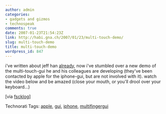 ```yaml
---
author: admin
categories:
- gadgets and gizmos
- technospeak
comments: true
date: 2007-01-23T21:54:23Z
link: http://habi.gna.ch/2007/01/23/multi-touch-demo/
slug: multi-touch-demo
title: multi-touch-demo
wordpress_id: 847
---
```


i've written about jeff han [already](http://habi.gna.ch/2006/08/29/the-future-of-interfaces/), now i've stumbled over a new demo of the multi-touch-gui he and his colleagues are developing (they've been contacted by apple for the iphone-gui, but are not involved with it).
watch the video below and be amazed (close your mouth, or you'll drool over your keyboard...)



[via [fscklog](http://www.fscklog.com/2007/01/die_mglichkeite.html)]


Technorati Tags: [apple](http://www.technorati.com/tag/apple), [gui](http://www.technorati.com/tag/gui), [iphone](http://www.technorati.com/tag/iphone), [multifingergui](http://www.technorati.com/tag/multifingergui)
